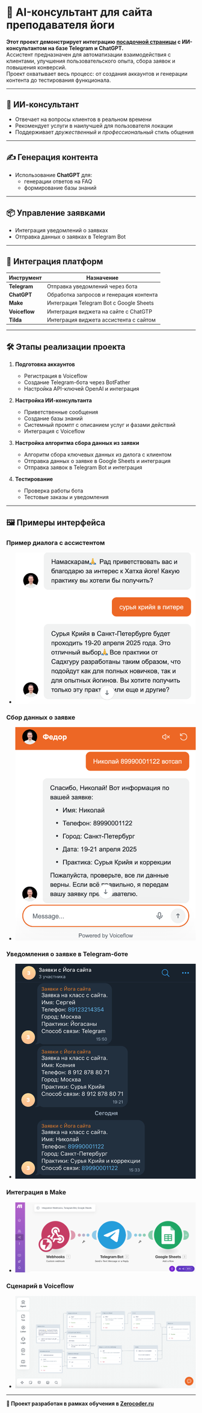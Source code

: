 
# 🛒 AI-консультант для сайта преподавателя йоги

**Этот проект демонстрирует интеграцию [посадочной страницы](https://yogasadhana.space/) с ИИ-консультантом на базе Telegram и ChatGPT.**  
Ассистент предназначен для автоматизации взаимодействия с клиентами, улучшения пользовательского опыта, сбора заявок и повышения конверсий.  
Проект охватывает весь процесс: от создания аккаунтов и генерации контента до тестирования функционала.

---

## 🤖 ИИ-консультант

- Отвечает на вопросы клиентов в реальном времени  
- Рекомендует услуги в наилучшей для пользователя локации   
- Поддерживает *дружественный* и *профессиональный* стиль общения  

---

## ✍️ Генерация контента

- Использование **ChatGPT** для:  
  - генерации ответов на FAQ 
  - формирование базы знаний

---

## 📦 Управление заявками

- Интеграция уведомлений о заявках 
- Отправка данных о заявках в Telegram Bot  

---

## 🔗 Интеграция платформ

| Инструмент        | Назначение                                          |
|-------------------|------------------------------------------------------|
| **Telegram**      | Отправка уведомлений через бота               |
| **ChatGPT**       | Обработка запросов и генерация контента             |
| **Make**          | Интеграция Telegram Bot с Google Sheets                         |
| **Voiceflow**     | Интеграция виджета на сайте с ChatGTP                    |
| **Tilda**         | Интеграция виджета ассистента с сайтом                  |

---

## 🛠️ Этапы реализации проекта

1. **Подготовка аккаунтов**  
   - Регистрация в Voiceflow  
   - Создание Telegram-бота через BotFather  
   - Настройка API-ключей OpenAI и интеграция

2. **Настройка ИИ-консультанта**  
   - Приветственные сообщения
   - Создание базы знаний  
   - Системный промпт с описанием услуг и фазами действий 
   - Интеграция с Voiceflow

3. **Настройка алгоритма сбора данных из заявки**  
   - Алгоритм сбора ключевых данных из дилога с клиентом
   - Отправка данных о заявке в Google Sheets и интеграция
   - Отправка заявок в Telegram Bot и интеграция  

4. **Тестирование**  
   - Проверка работы бота  
   - Тестовые заказы и уведомления  

---

## 🖼 Примеры интерфейса

### Пример диалога с ассистентом
- ![Скриншот 1: Пример диалога с ассистентом](screenshots/Widget_dialog_example.png)

### Сбор данных о заявке
- ![Скриншот 2: Сбор данных о заявке](screenshots/Widget_user_details.png)

### Уведомления о заявке в Telegram-боте
- ![Скриншот 3: Уведомления о заявке в Telegram-боте](screenshots/Telegram_bot_notifications.png)

### Интеграция в Make
- ![Скриншот 4: Интеграция в Make](screenshots/Make_integration.png)

### Сценарий в Voiceflow
- ![Скриншот 5: Сценарий в Voiceflow](screenshots/Voiceflow_workflow.png)

---

**🚀 Проект разработан в рамках обучения в [Zerocoder.ru](https://zerocoder.ru/prompt-engineer-with-ai-course)**  
